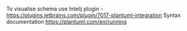 To visualise schema use Intelij plugin - https://plugins.jetbrains.com/plugin/7017-plantuml-integration
Syntax documentation https://plantuml.com/en/running 